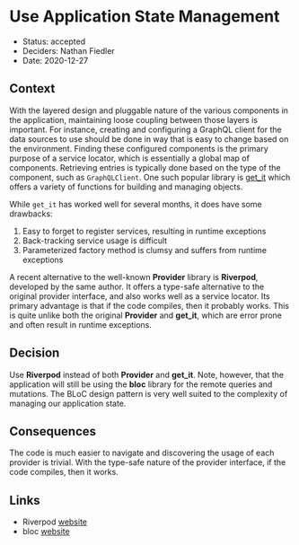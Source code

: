 # Use Application State Management

* Status: accepted
* Deciders: Nathan Fiedler
* Date: 2020-12-27

## Context

With the layered design and pluggable nature of the various components in the
application, maintaining loose coupling between those layers is important. For
instance, creating and configuring a GraphQL client for the data sources to use
should be done in way that is easy to change based on the environment. Finding
these configured components is the primary purpose of a service locator, which
is essentially a global map of components. Retrieving entries is typically done
based on the type of the component, such as `GraphQLClient`. One such popular
library is [get_it](https://pub.dev/packages/get_it) which offers a variety of
functions for building and managing objects.

While `get_it` has worked well for several months, it does have some drawbacks:

1. Easy to forget to register services, resulting in runtime exceptions
1. Back-tracking service usage is difficult
1. Parameterized factory method is clumsy and suffers from runtime exceptions

A recent alternative to the well-known **Provider** library is **Riverpod**,
developed by the same author. It offers a type-safe alternative to the original
provider interface, and also works well as a service locator. Its primary
advantage is that if the code compiles, then it probably works. This is quite
unlike both the original **Provider** and **get_it**, which are error prone and
often result in runtime exceptions.

## Decision

Use **Riverpod** instead of both **Provider** and **get_it**. Note, however,
that the application will still be using the **bloc** library for the remote
queries and mutations. The BLoC design pattern is very well suited to the
complexity of managing our application state.

## Consequences

The code is much easier to navigate and discovering the usage of each provider
is trivial. With the type-safe nature of the provider interface, if the code
compiles, then it works.

## Links

* Riverpod [website](https://riverpod.dev/)
* bloc [website](https://bloclibrary.dev/)
